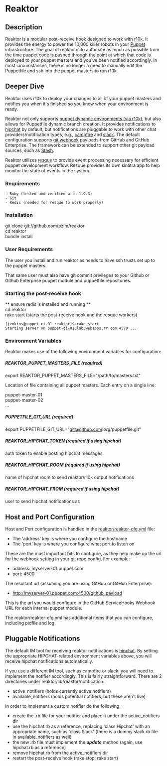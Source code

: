 # Reaktor

## Description

Reaktor is a modular post-receive hook designed to work with [r10k](https://github.com/adrienthebo/r10k). It provides the energy to power the 10,000 killer robots in your [Puppet](http://puppetlabs.com/) infrastructure. The goal of reaktor is to automate as much as possible from the time puppet code is pushed through the point at which that code is deployed to your puppet masters and you've been notified accordingly. In most circumstances, there is no longer a need to manually edit the Puppetfile and ssh into the puppet masters to run r10k. 

## Deeper Dive

Reaktor uses r10k to deploy your changes to all of your puppet masters and notifies you when it's finished so you know when your environment is ready.

Reaktor not only supports [puppet dynamic environments (via r10k)](http://puppetlabs.com/blog/git-workflow-and-puppet-environments), but also allows for Puppetfile dynamic branch creation. It provides notifications to [hipchat](http://hipchat.com) by default, but notifications are pluggable to work with other chat providers/notification types, e.g., [campfire](https://campfirenow.com/) and [slack](https://slack.com/). The default configuration supports [git webhook](https://developer.github.com/webhooks/) payloads from GitHub and GitHub Enterprise. The framework can be extended to support other git payload sources, such as [Stash](https://www.atlassian.com/software/stash).

Reaktor utilizes [resque](https://github.com/resque/resque) to provide event processing necessary for efficient puppet development workflow. Resque provides its own sinatra app to help monitor the state of events in the system.

### Requirements

	- Ruby (tested and verified with 1.9.3)
	- Git
	- Redis (needed for resque to work properly)
	
### Installation

git clone git://github.com/pzim/reaktor  
cd reaktor  
bundle install

### User Requirements

The user you install and run reaktor as needs to have ssh trusts set up to the puppet masters.  
  
That same user must also have git commit privileges to your Github or Github Enterprise puppet module and puppetfile repositories. 

### Starting the post-receive hook
** ensure redis is installed and running **  
cd reaktor  
rake start (starts the post-receive hook and the resque workers)  

```
[jenkins@puppet-ci-01 reaktor]$ rake start
Starting server on puppet-ci-01.lab.webapps.rr.com:4570 ...  
```

### Environment Variables

Reaktor makes use of the following environment variables for configuration:  

##### REAKTOR_PUPPET_MASTERS_FILE (required) 

export REAKTOR_PUPPET_MASTERS_FILE="/path/to/masters.txt"  

Location of file containing all puppet masters. Each entry on a single line:  

puppet-master-01  
puppet-master-02  
...  

##### PUPPETFILE_GIT_URL (required)

export PUPPETFILE_GIT_URL="git@github.com:_org_/puppetfile.git"

##### REAKTOR_HIPCHAT_TOKEN (required if using hipchat)

auth token to enable posting hipchat messages

##### REAKTOR_HIPCHAT_ROOM (required if using hipchat)

name of hipchat room to send reaktor/r10k output notifications

##### REAKTOR_HIPCHAT_FROM (required if using hipchat)

user to send hipchat notifications as  

## Host and Port Configuration
Host and Port configuration is handled in the [reaktor/reaktor-cfg.yml](https://github.com/pzim/reaktor/blob/master/reaktor-cfg.yml) file: 
 
- The 'address' key is where you configure the hostname  
- The 'port' key is where you configure what port to listen on

These are the most important bits to configure, as they help make up the url for the webhook setting in your git repo config. For example: 
 
- address: myserver-01.puppet.com
- port: 4500

The resultant url (assuming you are using GitHub or GitHub Enterprise):  

- http://myserver-01.puppet.com:4500/github_payload

This is the url you would configure in the GitHub ServiceHooks Webhook URL for each internal puppet module.  

The reaktor/reaktor-cfg.yml has additional items that you can configure, including pidfile and log. 


## Pluggable Notifications  
The default IM tool for receiving reaktor notifications is [hipchat](http://hipchat.com). By setting the appropriate HIPCHAT-related environment variables above, you will receive hipchat notifications automatically.  

If you use a different IM tool, such as campfire or slack, you will need to implement the notifier accordingly. This is fairly straightforward. There are 2 directories under reaktor/lib/reaktor/notification: 
 
- active_notifiers (holds currently active notifiers) 
- available_notifiers (holds potential notifiers, but these aren't live)  

In order to implement a custom notifier do the following:  

- create the .rb file for your notifier and place it under the active_notifiers dir
- use the hipchat.rb as a reference, replacing 'class Hipchat' with an appropriate name, such as 'class Slack' (there is a dummy slack.rb file in available_notifiers as well)
- the new .rb file must implement the **_update_** method (again, use hipchat.rb as a reference)
- remove hipchat.rb from the active_notifiers dir
- restart the post-receive hook (rake stop; rake start)  




